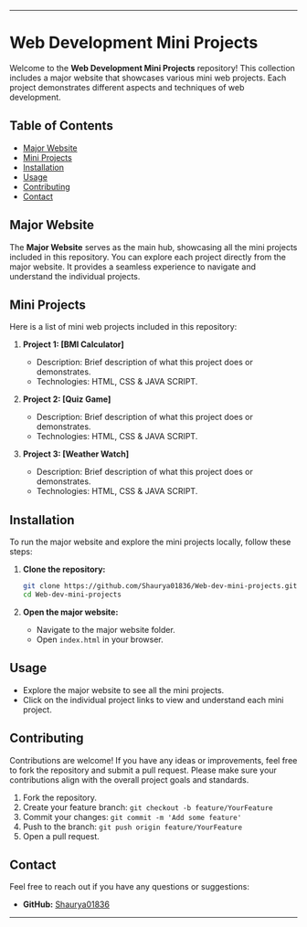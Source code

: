 
---

# Web Development Mini Projects

Welcome to the **Web Development Mini Projects** repository! This collection includes a major website that showcases various mini web projects. Each project demonstrates different aspects and techniques of web development.

## Table of Contents

- [Major Website](#major-website)
- [Mini Projects](#mini-projects)
- [Installation](#installation)
- [Usage](#usage)
- [Contributing](#contributing)
- [Contact](#contact)

## Major Website

The **Major Website** serves as the main hub, showcasing all the mini projects included in this repository. You can explore each project directly from the major website. It provides a seamless experience to navigate and understand the individual projects.

## Mini Projects

Here is a list of mini web projects included in this repository:

1. **Project 1: [BMI Calculator]**
   - Description: Brief description of what this project does or demonstrates.
   - Technologies: HTML, CSS & JAVA SCRIPT.

2. **Project 2: [Quiz Game]**
   - Description: Brief description of what this project does or demonstrates.
   - Technologies: HTML, CSS & JAVA SCRIPT.

3. **Project 3: [Weather Watch]**
   - Description: Brief description of what this project does or demonstrates.
   - Technologies: HTML, CSS & JAVA SCRIPT.


## Installation

To run the major website and explore the mini projects locally, follow these steps:

1. **Clone the repository:**
   ```sh
   git clone https://github.com/Shaurya01836/Web-dev-mini-projects.git
   cd Web-dev-mini-projects
   ```

2. **Open the major website:**
   - Navigate to the major website folder.
   - Open `index.html` in your browser.

## Usage

- Explore the major website to see all the mini projects.
- Click on the individual project links to view and understand each mini project.

## Contributing

Contributions are welcome! If you have any ideas or improvements, feel free to fork the repository and submit a pull request. Please make sure your contributions align with the overall project goals and standards.

1. Fork the repository.
2. Create your feature branch: `git checkout -b feature/YourFeature`
3. Commit your changes: `git commit -m 'Add some feature'`
4. Push to the branch: `git push origin feature/YourFeature`
5. Open a pull request.


## Contact

Feel free to reach out if you have any questions or suggestions:

- **GitHub:** [Shaurya01836](https://github.com/Shaurya01836)

---
